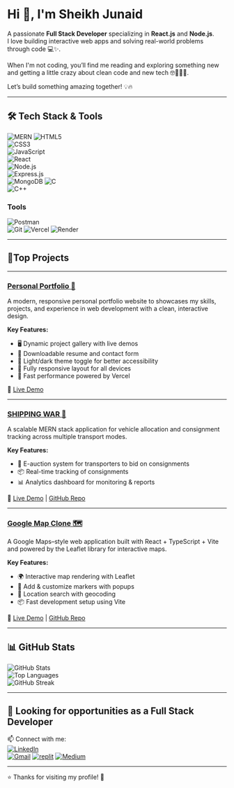 # Hi 👋, I'm Sheikh Junaid

A passionate **Full Stack Developer** specializing in **React.js** and **Node.js**.  
I love building interactive web apps and solving real-world problems through code 💻✨.

When I'm not coding, you’ll find me reading and exploring something new and getting a little crazy about clean code and new tech 🤓👩‍💻🚀.

Let’s build something amazing together! 💡🔥

---
## 🛠️ Tech Stack & Tools


![MERN](https://img.shields.io/badge/MERN-4DB33D?style=for-the-badge&logo=react&logoColor=61DBFB) 
![HTML5](https://img.shields.io/badge/HTML5-E34F26?style=for-the-badge&logo=html5&logoColor=white)  
![CSS3](https://img.shields.io/badge/CSS3-1572B6?style=for-the-badge&logo=css3&logoColor=white)  
![JavaScript](https://img.shields.io/badge/JavaScript-FFD600?style=for-the-badge&logo=javascript&logoColor=000000)  
![React](https://img.shields.io/badge/React-61DBFB?style=for-the-badge&logo=react&logoColor=000000)  
![Node.js](https://camo.githubusercontent.com/5efede1ede485921a068d065e72eae3446b1d4f9c8aba580ab290b060e1d436a/68747470733a2f2f696d672e736869656c64732e696f2f62616467652f4e6f64652e6a732d3333393933333f7374796c653d666f722d7468652d6261646765266c6f676f3d6e6f64652e6a73266c6f676f436f6c6f723d7768697465)  
![Express.js](https://camo.githubusercontent.com/9789aea7953b74289df6760a71e717321e750032579075e89744c592f46461aa/68747470733a2f2f696d672e736869656c64732e696f2f62616467652f457870726573732e6a732d3030303030303f7374796c653d666f722d7468652d6261646765266c6f676f3d65787072657373266c6f676f436f6c6f723d7768697465)  
![MongoDB](https://img.shields.io/badge/MongoDB-4DB33D?style=for-the-badge&logo=mongodb&logoColor=white)
![C](https://img.shields.io/badge/C-00599C?style=for-the-badge&logo=c&logoColor=white)  
![C++](https://img.shields.io/badge/C++-00599C?style=for-the-badge&logo=c%2B%2B&logoColor=white)  


### Tools

![Postman](https://img.shields.io/badge/Postman-FF6C37?style=for-the-badge&logo=postman&logoColor=white)  
![Git](https://camo.githubusercontent.com/8a6912ffd6e3bba0d696c8803e3ff21a37f24cbca4a3433e23af910250e974ef/68747470733a2f2f696d672e736869656c64732e696f2f62616467652f4769742d4630353033323f7374796c653d666f722d7468652d6261646765266c6f676f3d676974266c6f676f436f6c6f723d7768697465)
![Vercel](https://img.shields.io/badge/Vercel-000000?style=for-the-badge&logo=vercel&logoColor=white)
![Render](https://camo.githubusercontent.com/69b4f6b47f8706dfe1ff803e503803cac105cb33c7d8ad7e110da03b9b24e835/68747470733a2f2f696d672e736869656c64732e696f2f62616467652f52656e6465722d3044313131373f7374796c653d666f722d7468652d6261646765266c6f676f3d72656e646572266c6f676f436f6c6f723d7768697465)

---

## 🚀Top Projects

---

### [Personal Portfolio 🤩](https://junaid-red.vercel.app/)

A modern, responsive personal portfolio website to showcases my skills, projects, and experience in web development with a clean, interactive design.

**Key Features:**

- 🖥️ Dynamic project gallery with live demos
- 📄 Downloadable resume and contact form
- 🌙 Light/dark theme toggle for better accessibility
- 📱 Fully responsive layout for all devices
- 🚀 Fast performance powered by Vercel

🔗 [Live Demo](https://junaid-red.vercel.app/)

---

### [SHIPPING WAR 🚚](https://the-shipping-war.vercel.app/)

A scalable MERN stack application for vehicle allocation and consignment tracking across multiple transport modes.

**Key Features:**

- 🛒 E-auction system for transporters to bid on consignments
- 📦 Real-time tracking of consignments
- 📊 Analytics dashboard for monitoring & reports

🔗 [Live Demo](https://the-shipping-war.vercel.app/) | [GitHub Repo](https://github.com/sheikhjunaid07/the-shipping-war)

---

### [Google Map Clone 🗺️](https://map-clone-omega.vercel.app/)

A Google Maps–style web application built with React + TypeScript + Vite and powered by the Leaflet library for interactive maps.

**Key Features:**

- 🌍 Interactive map rendering with Leaflet
- 📍 Add & customize markers with popups
- 🔎 Location search with geocoding
- 📦 Fast development setup using Vite

🔗 [Live Demo](https://map-clone-omega.vercel.app/) | [GitHub Repo](https://github.com/sheikhjunaid07/google-map-clone-ts)

---

## 📊 GitHub Stats

![GitHub Stats](https://github-readme-stats.vercel.app/api?username=sheikhjunaid07&show_icons=true&theme=radical)  
![Top Languages](https://github-readme-stats.vercel.app/api/top-langs/?username=sheikhjunaid07&layout=compact&theme=radical)  
![GitHub Streak](https://github-readme-streak-stats.herokuapp.com/?user=sheikhjunaid07&theme=radical)

---

## 💼 Looking for opportunities as a Full Stack Developer

📫 Connect with me:  
[![LinkedIn](https://img.shields.io/badge/LinkedIn-0A66C2?style=for-the-badge&logo=linkedin&logoColor=white)](https://www.linkedin.com/in/sheikh-junaid-76a2a31bb/)  
[![Gmail](https://img.shields.io/badge/Gmail-D14836?style=for-the-badge&logo=gmail&logoColor=white)](mailto:sheikhjunaid732000@gmail.com) 
[![replit](https://img.shields.io/badge/replit-f3722c?style=for-the-badge&logo=replit&logoColor=white)](https://replit.com/@SheikhJunaid1) 
[![Medium](https://img.shields.io/badge/Medium-303030?style=for-the-badge&logo=Medium&logoColor=white)](https://medium.com/@sheikhjunaid07) 

---

⭐ Thanks for visiting my profile! 🚀
